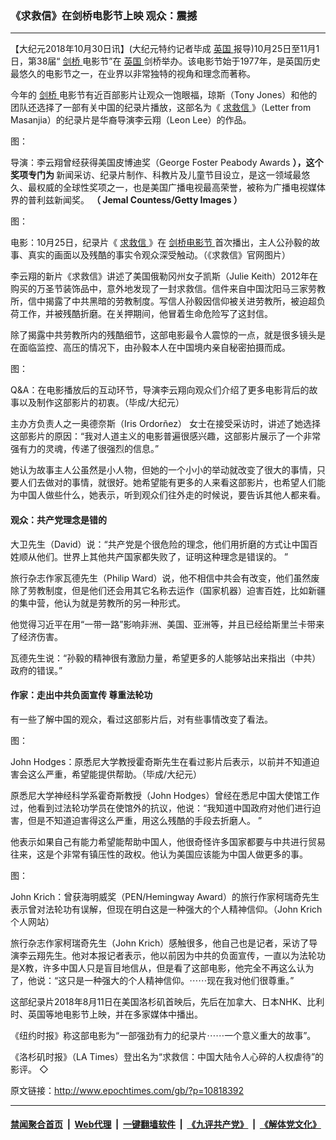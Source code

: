 ### 《求救信》在剑桥电影节上映 观众：震撼
------------------------

<p>
 【大纪元2018年10月30日讯】(大纪元特约记者毕成
 <a href="http://www.epochtimes.com/gb/tag/%E8%8B%B1%E5%9B%BD.html">
  英国
 </a>
 报导)10月25日至11月1日，第38届“
 <a href="http://www.epochtimes.com/gb/tag/%E5%89%91%E6%A1%A5.html">
  剑桥
 </a>
 电影节”在
 <a href="http://www.epochtimes.com/gb/tag/%E8%8B%B1%E5%9B%BD.html">
  英国
 </a>
 剑桥举办。该电影节始于1977年，是英国历史最悠久的电影节之一，在业界以非常独特的视角和理念而著称。
</p>
<p>
 今年的
 <a href="http://www.epochtimes.com/gb/tag/%E5%89%91%E6%A1%A5.html">
  剑桥
 </a>
 电影节有近百部影片让观众一饱眼福，琼斯（Tony Jones）和他的团队还选择了一部有关中国的纪录片播放，这部名为《
 <a href="http://www.epochtimes.com/gb/tag/%E6%B1%82%E6%95%91%E4%BF%A1.html">
  求救信
 </a>
 》（Letter from Masanjia）的纪录片是华裔导演李云翔（Leon Lee）的作品。
</p>
<p>
</p>
<p>
 图：
</p>
<p>
</p>
<p>
 导演：李云翔曾经获得美国皮博迪奖（George Foster Peabody Awards
 <strong>
  ），这个奖项专门为
 </strong>
 新闻采访、纪录片制作、科教片及儿童节目设立，是这一领域最悠久、最权威的全球性奖项之一，也是美国广播电视最高荣誉，被称为广播电视媒体界的普利兹新闻奖。
 <strong>
  （
 </strong>
 <strong>
  Jemal Countess/Getty Images
 </strong>
 <strong>
 </strong>
 <strong>
  ）
 </strong>
</p>
<p>
</p>
<p>
</p>
<p>
 图：
</p>
<p>
 电影：10月25日，纪录片《
 <a href="http://www.epochtimes.com/gb/tag/%E6%B1%82%E6%95%91%E4%BF%A1.html">
  求救信
 </a>
 》在
 <a href="http://www.epochtimes.com/gb/tag/%E5%89%91%E6%A1%A5%E7%94%B5%E5%BD%B1%E8%8A%82.html">
  剑桥电影节
 </a>
 首次播出，主人公孙毅的故事、真实的画面以及残酷的事实令观众深受触动。（《求救信》官网图片）
</p>
<p>
</p>
<p>
 李云翔的新片《求救信》讲述了美国俄勒冈州女子凯斯（Julie Keith）2012年在购买的万圣节装饰品中，意外地发现了一封求救信。信件来自中国沈阳马三家劳教所，信中揭露了中共黑暗的劳教制度。写信人孙毅因信仰被关进劳教所，被迫超负荷工作，并被残酷折磨。在关押期间，他冒着生命危险写了这封信。
</p>
<p>
 除了揭露中共劳教所内的残酷细节，这部电影最令人震惊的一点，就是很多镜头是在面临监控、高压的情况下，由孙毅本人在中国境内亲自秘密拍摄而成。
</p>
<p>
 图：
</p>
<p>
 Q&amp;A：在电影播放后的互动环节，导演李云翔向观众们介绍了更多电影背后的故事以及制作这部影片的初衷。（毕成/大纪元）
</p>
<p>
</p>
<p>
 主办方负责人之一奥德奈斯（Iris Ordorñez） 女士在接受采访时，讲述了她选择这部影片的原因：“我对人道主义的电影普遍很感兴趣，这部影片展示了一个非常强有力的灵魂，传递了很强烈的信息。”
</p>
<p>
 她认为故事主人公虽然是小人物，但她的一个小小的举动就改变了很大的事情，只要人们去做对的事情，就很好。她希望能有更多的人来看这部影片，也希望人们能为中国人做些什么，她表示，听到观众们往外走的时候说，要告诉其他人都来看。
</p>
<h4>
 观众：共产党理念是错的
</h4>
<p>
 大卫先生（David）说：“共产党是个很危险的理念，他们用折磨的方式让中国百姓顺从他们。世界上其他共产国家都失败了，证明这种理念是错误的。 ”
</p>
<p>
 旅行杂志作家瓦德先生（Philip Ward）说，他不相信中共会有改变，他们虽然废除了劳教制度，但是他们还会用其它名称去运作（国家机器）迫害百姓，比如新疆的集中营，他认为就是劳教所的另一种形式。
</p>
<p>
 他觉得习近平在用“一带一路”影响非洲、美国、亚洲等，并且已经给斯里兰卡带来了经济伤害。
</p>
<p>
 瓦德先生说：“孙毅的精神很有激励力量，希望更多的人能够站出来指出（中共）政府的错误。”
</p>
<h4>
 作家：走出中共负面宣传 尊重法轮功
</h4>
<p>
 有一些了解中国的观众，看过这部影片后，对有些事情改变了看法。
</p>
<p>
</p>
<p>
 图：
</p>
<p>
 John Hodges：原悉尼大学教授霍奇斯先生在看过影片后表示，以前并不知道迫害会这么严重，希望能提供帮助。（毕成/大纪元）
</p>
<p>
</p>
<p>
 原悉尼大学神经科学系霍奇斯教授（John Hodges）曾经在悉尼中国大使馆工作过，他看到过法轮功学员在使馆外的抗议，他说：“我知道中国政府对他们进行迫害，但是不知道迫害得这么严重，用这么残酷的手段去折磨人。 ”
</p>
<p>
 他表示如果自己有能力希望能帮助中国人，他很奇怪许多国家都要与中共进行贸易往来，这是个非常有镇压性的政权。他认为美国应该能为中国人做更多的事。
</p>
<p>
</p>
<p>
 图：
</p>
<p>
 John Krich：曾获海明威奖（PEN/Hemingway Award）的旅行作家柯瑞奇先生表示曾对法轮功有误解，但现在明白这是一种强大的个人精神信仰。（John Krich个人网站）
</p>
<p>
</p>
<p>
 旅行杂志作家柯瑞奇先生（John Krich）感触很多，他自己也是记者，采访了导演李云翔先生。他对本报记者表示，他以前因为中共的负面宣传，一直以为法轮功是X教，许多中国人只是盲目地信从，但是看了这部电影，他完全不再这么认为了，他说：“这只是一种强大的个人精神信仰。⋯⋯现在我对他们很尊重。”
</p>
<p>
 这部纪录片2018年8月11日在美国洛杉矶首映后，先后在加拿大、日本NHK、比利时、英国等地电影节上映，并在多家媒体中播出。
</p>
<p>
 《纽约时报》称这部电影为“一部强劲有力的纪录片⋯⋯一个意义重大的故事”。
</p>
<p>
 《洛杉矶时报》（LA Times）登出名为“求救信：中国大陆令人心碎的人权虐待”的影评。 ◇
</p>

原文链接：http://www.epochtimes.com/gb/?p=10818392


------------------------
#### [禁闻聚合首页](https://github.com/gfw-breaker/banned-news/blob/master/README.md) &nbsp;|&nbsp; [Web代理](https://github.com/gfw-breaker/open-proxy/blob/master/README.md) &nbsp;|&nbsp; [一键翻墙软件](https://github.com/gfw-breaker/nogfw/blob/master/README.md) &nbsp;|&nbsp; [《九评共产党》](https://github.com/gfw-breaker/9ping.md/blob/master/README.md#九评之一评共产党是什么) &nbsp;|&nbsp; [《解体党文化》](https://github.com/gfw-breaker/jtdwh.md/blob/master/README.md#绪论)